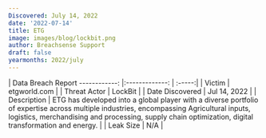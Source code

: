 ```yaml
---
Discovered: July 14, 2022
date: '2022-07-14'
title: ETG
image: images/blog/lockbit.png
author: Breachsense Support
draft: false
yearmonths: 2022/july
---
```



| Data Breach Report
------------:     |:-------------:    | :-----:|
| Victim      | etgworld.com      | 
| Threat Actor      | LockBit      | 
| Date Discovered      | Jul 14, 2022      | 
| Description      | ETG has developed into a global player with a diverse portfolio of expertise across multiple industries, encompassing Agricultural inputs, logistics, merchandising and processing, supply chain optimization, digital transformation and energy.      | 
| Leak Size      | N/A      | 

